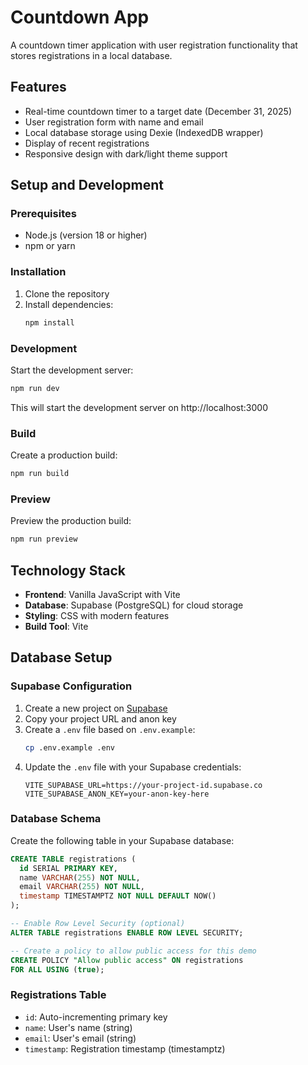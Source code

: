 # Countdown App

A countdown timer application with user registration functionality that stores registrations in a local database.

## Features

- Real-time countdown timer to a target date (December 31, 2025)
- User registration form with name and email
- Local database storage using Dexie (IndexedDB wrapper)
- Display of recent registrations
- Responsive design with dark/light theme support

## Setup and Development

### Prerequisites
- Node.js (version 18 or higher)
- npm or yarn

### Installation
1. Clone the repository
2. Install dependencies:
   ```bash
   npm install
   ```

### Development
Start the development server:
```bash
npm run dev
```
This will start the development server on http://localhost:3000

### Build
Create a production build:
```bash
npm run build
```

### Preview
Preview the production build:
```bash
npm run preview
```

## Technology Stack

- **Frontend**: Vanilla JavaScript with Vite
- **Database**: Supabase (PostgreSQL) for cloud storage
- **Styling**: CSS with modern features
- **Build Tool**: Vite

## Database Setup

### Supabase Configuration

1. Create a new project on [Supabase](https://supabase.com/)
2. Copy your project URL and anon key
3. Create a `.env` file based on `.env.example`:
   ```bash
   cp .env.example .env
   ```
4. Update the `.env` file with your Supabase credentials:
   ```
   VITE_SUPABASE_URL=https://your-project-id.supabase.co
   VITE_SUPABASE_ANON_KEY=your-anon-key-here
   ```

### Database Schema

Create the following table in your Supabase database:

```sql
CREATE TABLE registrations (
  id SERIAL PRIMARY KEY,
  name VARCHAR(255) NOT NULL,
  email VARCHAR(255) NOT NULL,
  timestamp TIMESTAMPTZ NOT NULL DEFAULT NOW()
);

-- Enable Row Level Security (optional)
ALTER TABLE registrations ENABLE ROW LEVEL SECURITY;

-- Create a policy to allow public access for this demo
CREATE POLICY "Allow public access" ON registrations
FOR ALL USING (true);
```

### Registrations Table
- `id`: Auto-incrementing primary key
- `name`: User's name (string)
- `email`: User's email (string)
- `timestamp`: Registration timestamp (timestamptz)
